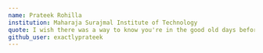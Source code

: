 ```yaml
---
name: Prateek Rohilla
institution: Maharaja Surajmal Institute of Technology
quote: I wish there was a way to know you're in the good old days before you've actually left them.
github_user: exactlyprateek
---
```

